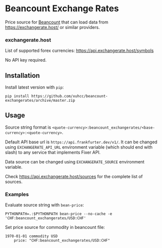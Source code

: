 # Beancount Exchange Rates

Price source for [Beancount](http://furius.ca/beancount/) that can load data from https://exchangerate.host/ or similar providers.

### exchangerate.host

List of supported forex currencies: https://api.exchangerate.host/symbols

No API key required.

## Installation

Install latest version with `pip`:

```
pip install https://github.com/xuhcc/beancount-exchangerates/archive/master.zip
```

## Usage

Source string format is `<quote-currency>:beancount_exchangerates/<base-currency>:<quote-currency>`.

Default API base url is `https://api.frankfurter.dev/v1/`. It can be changed using `EXCHANGERATE_API_URL` environment variable (which should end with slash) to any service that implements Fixer API.

Data source can be changed using `EXCHANGERATE_SOURCE` environment variable.

Check https://api.exchangerate.host/sources for the complete list of sources.

### Examples

Evaluate source string with `bean-price`:

```
PYTHONPATH=.:$PYTHONPATH bean-price --no-cache -e 'CHF:beancount_exchangerates/USD:CHF'
```

Set price source for commodity in beancount file:

```
1970-01-01 commodity USD
    price: "CHF:beancount_exchangerates/USD:CHF"
```
